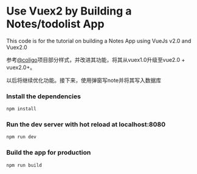 # Use Vuex2 by Building a Notes/todolist App

This code is for the tutorial on building a Notes App using VueJs v2.0 and Vuex2.0

参考<a href="http://coligo.io/learn-vuex-by-building-notes-app/">@coligo</a>项目部分样式，并改进其功能，将其从vuex1.0升级至vue2.0 + vuex2.0+。

以后将继续优化功能。接下来，使用弹窗写note并将其写入数据库

### Install the dependencies

```bash
npm install
```

### Run the dev server with hot reload at localhost:8080

```bash
npm run dev
```

### Build the app for production

```bash
npm run build
```
